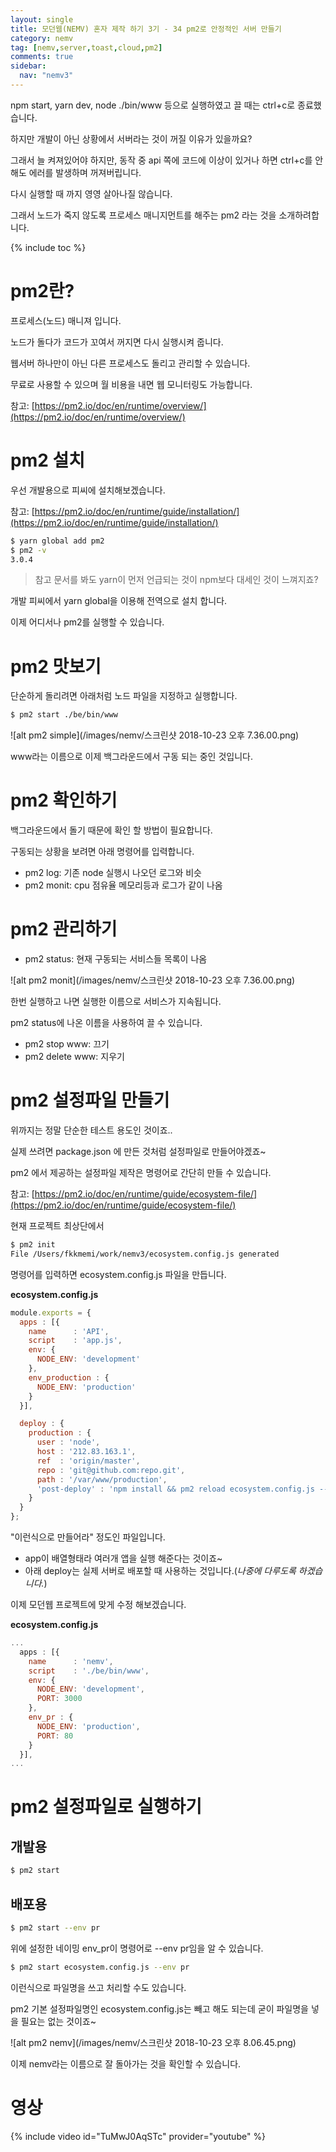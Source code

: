 ```yaml
---
layout: single
title: 모던웹(NEMV) 혼자 제작 하기 3기 - 34 pm2로 안정적인 서버 만들기
category: nemv
tag: [nemv,server,toast,cloud,pm2]
comments: true
sidebar:
  nav: "nemv3"
---
```


npm start, yarn dev, node ./bin/www 등으로 실행하였고 끌 때는 ctrl+c로 종료했습니다.

하지만 개발이 아닌 상황에서 서버라는 것이 꺼질 이유가 있을까요?

그래서 늘 켜져있어야 하지만, 동작 중 api 쪽에 코드에 이상이 있거나 하면 ctrl+c를 안해도 에러를 발생하며 꺼져버립니다.

다시 실행할 때 까지 영영 살아나질 않습니다.

그래서 노드가 죽지 않도록 프로세스 매니지먼트를 해주는 pm2 라는 것을 소개하려합니다.

{% include toc %}

# pm2란?

프로세스(노드) 매니져 입니다.

노드가 돌다가 코드가 꼬여서 꺼지면 다시 실행시켜 줍니다.

웹서버 하나만이 아닌 다른 프로세스도 돌리고 관리할 수 있습니다.

무료로 사용할 수 있으며 월 비용을 내면 웹 모니터링도 가능합니다.

참고: [https://pm2.io/doc/en/runtime/overview/](https://pm2.io/doc/en/runtime/overview/)

# pm2 설치

우선 개발용으로 피씨에 설치해보겠습니다.

참고: [https://pm2.io/doc/en/runtime/guide/installation/](https://pm2.io/doc/en/runtime/guide/installation/)

```bash
$ yarn global add pm2
$ pm2 -v
3.0.4
```

> 참고 문서를 봐도 yarn이 먼저 언급되는 것이 npm보다 대세인 것이 느껴지죠?

개발 피씨에서 yarn global을 이용해 전역으로 설치 합니다.

이제 어디서나 pm2를 실행할 수 있습니다.

# pm2 맛보기

단순하게 돌리려면 아래처럼 노드 파일을 지정하고 실행합니다.

```bash
$ pm2 start ./be/bin/www
```

![alt pm2 simple](/images/nemv/스크린샷 2018-10-23 오후 7.36.00.png)

www라는 이름으로 이제 백그라운드에서 구동 되는 중인 것입니다.

# pm2 확인하기

백그라운드에서 돌기 때문에 확인 할 방법이 필요합니다.

구동되는 상황을 보려면 아래 명령어를 입력합니다.

- pm2 log: 기존 node 실행시 나오던 로그와 비슷
- pm2 monit: cpu 점유율 메모리등과 로그가 같이 나옴


# pm2 관리하기

- pm2 status: 현재 구동되는 서비스들 목록이 나옴

![alt pm2 monit](/images/nemv/스크린샷 2018-10-23 오후 7.36.00.png)

한번 실행하고 나면 실행한 이름으로 서비스가 지속됩니다.

pm2 status에 나온 이름을 사용하여 끌 수 있습니다.

- pm2 stop www: 끄기
- pm2 delete www: 지우기

# pm2 설정파일 만들기

위까지는 정말 단순한 테스트 용도인 것이죠..

실제 쓰려면 package.json 에 만든 것처럼 설정파일로 만들어야겠죠~ 

pm2 에서 제공하는 설정파일 제작은 명령어로 간단히 만들 수 있습니다.

참고: [https://pm2.io/doc/en/runtime/guide/ecosystem-file/](https://pm2.io/doc/en/runtime/guide/ecosystem-file/)

현재 프로젝트 최상단에서

```bash
$ pm2 init
File /Users/fkkmemi/work/nemv3/ecosystem.config.js generated
```

명령어를 입력하면 ecosystem.config.js 파일을 만듭니다.

**ecosystem.config.js**  
```javascript
module.exports = {
  apps : [{
    name      : 'API',
    script    : 'app.js',
    env: {
      NODE_ENV: 'development'
    },
    env_production : {
      NODE_ENV: 'production'
    }
  }],

  deploy : {
    production : {
      user : 'node',
      host : '212.83.163.1',
      ref  : 'origin/master',
      repo : 'git@github.com:repo.git',
      path : '/var/www/production',
      'post-deploy' : 'npm install && pm2 reload ecosystem.config.js --env production'
    }
  }
};
```

"이런식으로 만들어라" 정도인 파일입니다.

- app이 배열형태라 여러개 앱을 실행 해준다는 것이죠~
- 아래 deploy는 실제 서버로 배포할 때 사용하는 것입니다.(_나중에 다루도록 하겠습니다._)

이제 모던웹 프로젝트에 맞게 수정 해보겠습니다.

**ecosystem.config.js**  
```javascript
...
  apps : [{
    name      : 'nemv',
    script    : './be/bin/www',
    env: {
      NODE_ENV: 'development',
      PORT: 3000
    },
    env_pr : {
      NODE_ENV: 'production',
      PORT: 80
    }
  }],
...
```

# pm2 설정파일로 실행하기

## 개발용

```bash
$ pm2 start
```

## 배포용

```bash
$ pm2 start --env pr
```

위에 설정한 네이밍 env_pr이 명령어로 --env pr임을 알 수 있습니다.

```bash
$ pm2 start ecosystem.config.js --env pr
```

이런식으로 파일명을 쓰고 처리할 수도 있습니다.

pm2 기본 설정파일명인 ecosystem.config.js는 빼고 해도 되는데 굳이 파일명을 넣을 필요는 없는 것이죠~

![alt pm2 nemv](/images/nemv/스크린샷 2018-10-23 오후 8.06.45.png)

이제 nemv라는 이름으로 잘 돌아가는 것을 확인할 수 있습니다.

# 영상

{% include video id="TuMwJ0AqSTc" provider="youtube" %}   




